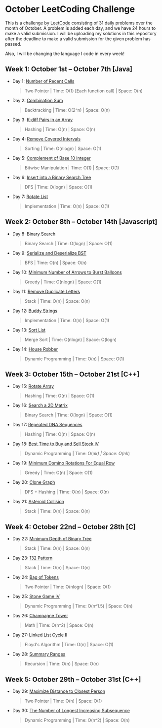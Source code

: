 # October LeetCoding Challenge

This is a challenge by [LeetCode](https://leetcode.com/explore/featured/card/october-leetcoding-challenge/) consisting of 31 daily problems over the month of October. A problem is added each day, and we have 24 hours to make a valid submission. I will be uploading my solutions in this repository after the deadline to make a valid submission for the given problem has passed. 

Also, I will be changing the language I code in every week!


## Week 1: October 1st – October 7th [Java]

* Day 1: [Number of Recent Calls](https://leetcode.com/explore/featured/card/october-leetcoding-challenge/559/week-1-october-1st-october-7th/3480/)

    > Two Pointer | 
    > Time: O(1) [Each function call] |
    > Space: O(n) 

* Day 2: [Combination Sum](https://leetcode.com/explore/featured/card/october-leetcoding-challenge/559/week-1-october-1st-october-7th/3481/)

    > Backtracking | 
    > Time: O(2^n) |
    > Space: O(n) 

* Day 3: [K-diff Pairs in an Array](https://leetcode.com/explore/featured/card/october-leetcoding-challenge/559/week-1-october-1st-october-7th/3482/)

    > Hashing | 
    > Time: O(n) |
    > Space: O(n) 

* Day 4: [Remove Covered Intervals](https://leetcode.com/explore/featured/card/october-leetcoding-challenge/559/week-1-october-1st-october-7th/3483/)

    > Sorting | 
    > Time: O(nlogn) |
    > Space: O(1)
    
* Day 5: [Complement of Base 10 Integer](https://leetcode.com/explore/featured/card/october-leetcoding-challenge/559/week-1-october-1st-october-7th/3484/)

    > Bitwise Manipulation | 
    > Time: O(1) |
    > Space: O(1)

* Day 6: [Insert into a Binary Search Tree](https://leetcode.com/explore/featured/card/october-leetcoding-challenge/559/week-1-october-1st-october-7th/3485/)

    > DFS | 
    > Time: O(logn) |
    > Space: O(1)

* Day 7: [Rotate List](https://leetcode.com/explore/featured/card/october-leetcoding-challenge/559/week-1-october-1st-october-7th/3486/)

    > Implementation | 
    > Time: O(n) |
    > Space: O(1)


## Week 2: October 8th – October 14th [Javascript]

* Day 8: [Binary Search](https://leetcode.com/explore/featured/card/october-leetcoding-challenge/560/week-2-october-8th-october-14th/3488/)

    > Binary Search | 
    > Time: O(logn) |
    > Space: O(1)

* Day 9: [Serialize and Deserialize BST](https://leetcode.com/explore/featured/card/october-leetcoding-challenge/560/week-2-october-8th-october-14th/3489/)

    > BFS | 
    > Time: O(n) |
    > Space: O(n)

* Day 10: [Minimum Number of Arrows to Burst Balloons](https://leetcode.com/explore/featured/card/october-leetcoding-challenge/560/week-2-october-8th-october-14th/3490/)

    > Greedy | 
    > Time: O(nlogn) |
    > Space: O(1)

* Day 11: [Remove Duplicate Letters](https://leetcode.com/explore/featured/card/october-leetcoding-challenge/560/week-2-october-8th-october-14th/3491/)

    > Stack | 
    > Time: O(n) |
    > Space: O(n)

* Day 12: [Buddy Strings](https://leetcode.com/explore/featured/card/october-leetcoding-challenge/560/week-2-october-8th-october-14th/3492/)

    > Implementation | 
    > Time: O(n) |
    > Space: O(1)

* Day 13: [Sort List](https://leetcode.com/explore/featured/card/october-leetcoding-challenge/560/week-2-october-8th-october-14th/3493/)

    > Merge Sort | 
    > Time: O(nlogn) |
    > Space: O(logn)

* Day 14: [House Robber](https://leetcode.com/explore/featured/card/october-leetcoding-challenge/560/week-2-october-8th-october-14th/3494/)

    > Dynamic Programming | 
    > Time: O(n) |
    > Space: O(1)


## Week 3: October 15th – October 21st [C++]

* Day 15: [Rotate Array](https://leetcode.com/explore/featured/card/october-leetcoding-challenge/561/week-3-october-15th-october-21st/3496/)

    > Hashing | 
    > Time: O(n) |
    > Space: O(1)

* Day 16: [Search a 2D Matrix](https://leetcode.com/explore/featured/card/october-leetcoding-challenge/561/week-3-october-15th-october-21st/3497/)

    > Binary Search | 
    > Time: O(logn) |
    > Space: O(1)

* Day 17: [Repeated DNA Sequences](https://leetcode.com/explore/featured/card/october-leetcoding-challenge/561/week-3-october-15th-october-21st/3498/)

    > Hashing | 
    > Time: O(n) |
    > Space: O(n)

* Day 18: [Best Time to Buy and Sell Stock IV](https://leetcode.com/explore/featured/card/october-leetcoding-challenge/561/week-3-october-15th-october-21st/3499/)

    > Dynamic Programming | 
    > Time: O(n*k) |
    > Space: O(n*k)

* Day 19: [Minimum Domino Rotations For Equal Row](https://leetcode.com/explore/featured/card/october-leetcoding-challenge/561/week-3-october-15th-october-21st/3500/)

    > Greedy | 
    > Time: O(n) |
    > Space: O(1)

* Day 20: [Clone Graph](https://leetcode.com/explore/challenge/card/october-leetcoding-challenge/561/week-3-october-15th-october-21st/3501/)

    > DFS + Hashing | 
    > Time: O(n) |
    > Space: O(n)

* Day 21: [Asteroid Collision](https://leetcode.com/explore/challenge/card/october-leetcoding-challenge/561/week-3-october-15th-october-21st/3502/)

    > Stack | 
    > Time: O(n) |
    > Space: O(n)


## Week 4: October 22nd – October 28th [C]

* Day 22: [Minimum Depth of Binary Tree](https://leetcode.com/explore/featured/card/october-leetcoding-challenge/562/week-4-october-22nd-october-28th/3504/)

    > Stack | 
    > Time: O(n) |
    > Space: O(n)

* Day 23: [132 Pattern](https://leetcode.com/explore/featured/card/october-leetcoding-challenge/562/week-4-october-22nd-october-28th/3505/)

    > Stack | 
    > Time: O(n) |
    > Space: O(n)

* Day 24: [Bag of Tokens](https://leetcode.com/explore/featured/card/october-leetcoding-challenge/562/week-4-october-22nd-october-28th/3506/)

    > Two Pointer | 
    > Time: O(nlogn) |
    > Space: O(1)
    
* Day 25: [Stone Game IV](https://leetcode.com/explore/featured/card/october-leetcoding-challenge/562/week-4-october-22nd-october-28th/3507/)

    > Dynamic Programming | 
    > Time: O(n^1.5) |
    > Space: O(n)
        
* Day 26: [Champagne Tower](https://leetcode.com/explore/featured/card/october-leetcoding-challenge/562/week-4-october-22nd-october-28th/3508/)

    > Math | 
    > Time: O(n^2) |
    > Space: O(n)
            
* Day 27: [Linked List Cycle II](https://leetcode.com/explore/featured/card/october-leetcoding-challenge/562/week-4-october-22nd-october-28th/3509/)

    > Floyd's Algorithm | 
    > Time: O(n) |
    > Space: O(1)

* Day 28: [Summary Ranges](https://leetcode.com/explore/featured/card/october-leetcoding-challenge/562/week-4-october-22nd-october-28th/3510/)

    > Recursion | 
    > Time: O(n) |
    > Space: O(n)
    

## Week 5: October 29th – October 31st [C++]

* Day 29: [Maximize Distance to Closest Person](https://leetcode.com/explore/featured/card/october-leetcoding-challenge/563/week-5-october-29th-october-31st/3512/)

    > Two Pointer | 
    > Time: O(n) |
    > Space: O(1)
    
* Day 30: [The Number of Longest Increasing Subsequence](https://leetcode.com/explore/featured/card/october-leetcoding-challenge/563/week-5-october-29th-october-31st/3513/)

    > Dynamic Programming | 
    > Time: O(n^2) |
    > Space: O(n)